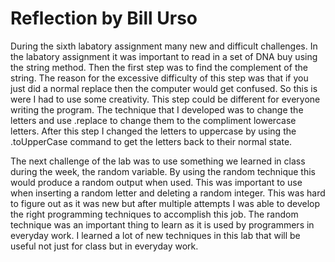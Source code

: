 # Reflection by Bill Urso

During the sixth labatory assignment many new and difficult challenges. In the
labatory assignment it was important to read in a set of DNA buy using the
string method. Then the first step was to find the complement of the string.
The reason for the excessive difficulty of this step was that if you just did a
normal replace then the computer would get confused. So this is were I had to
use some creativity. This step could be different for everyone writing the
program. The technique that I developed was to change the letters and use
.replace to change them to the compliment lowercase letters. After this step I
changed the letters to uppercase by using the .toUpperCase command to get the
letters back to their normal state.

The next challenge of the lab was to use something we learned in class during
the week, the random variable. By using the random technique this would produce
a random output when used. This was important to use when inserting a random
letter and deleting a random integer. This was hard to figure out as it was new
but after multiple attempts I was able to develop the right programming
techniques to accomplish this job. The random technique was an important thing
to learn as it is used by programmers in everyday work. I learned a lot of new
techniques in this lab that will be useful not just for class but in everyday
work.

